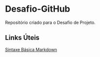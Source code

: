 # Desafio-GitHub

Repositório criado para o Desafio de Projeto.

## Links Úteis
[Sintaxe Básica Markdown](https://www.markdownguide.org/basic-syntax/)
